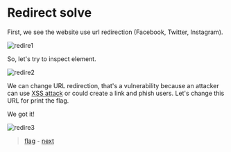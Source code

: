 # Redirect solve

First, we see the website use url redirection (Facebook, Twitter, Instagram).

![redire1](https://user-images.githubusercontent.com/43633395/145657906-47793398-4555-4684-956b-f59d7b78f1b7.PNG)

So, let's try to inspect element.

![redire2](https://user-images.githubusercontent.com/43633395/145657908-3f07a42c-d2d4-4952-97dd-280d9c37b7b1.PNG)

We can change URL redirection, that's a vulnerability because an attacker can use <a href="https://owasp.org/www-community/attacks/xss/"> XSS attack</a> or could create a link and phish users.
Let's change this URL for print the flag.

We got it!

![redire3](https://user-images.githubusercontent.com/43633395/145657907-43d36eda-bca5-4619-b5c5-1791637dd439.PNG)


> <a href="../flag">flag</a> - <a href="../../level01">next</a>
